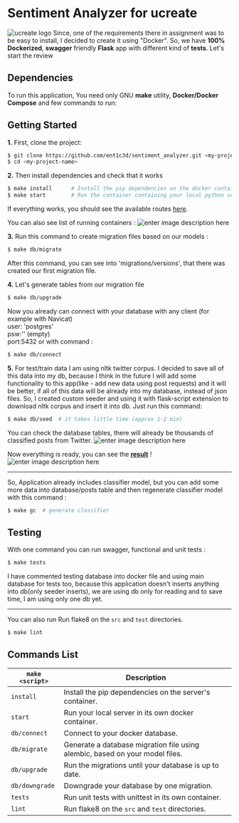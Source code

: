 # Sentiment Analyzer for **ucreate** 

![ucreate logo](https://user-images.githubusercontent.com/2203893/52539352-a64e3b80-2d96-11e9-990f-0dfe3d43db77.png)
Since, one of the requirements there in assignment was to be easy to install, I decided to create it using "Docker".
So, we have **100% Dockerized**, **swagger** friendly  **Flask** app with different kind of **tests**.
Let's start the review


## Dependencies
To run this application, You need only  GNU **make** utility, **Docker/Docker Compose** and few commands to run:


## Getting Started

**1.** First, clone the project:

```bash
$ git clone https://github.com/ent1c3d/sentiment_analyzer.git <my-project-name>
$ cd <my-project-name>
```

**2.** Then install dependencies and check that it works

```bash
$ make install      # Install the pip dependencies on the docker container
$ make start        # Run the container containing your local python server
```
If everything works, you should see the available routes [here](http://127.0.0.1:3000/application/health).

You can also see list of running containers :
![enter image description here](https://user-images.githubusercontent.com/2203893/52539900-de587d00-2d9c-11e9-902c-60171653d963.png)

**3.** Run this command to create migration files based on our models :
```bash
$ make db/migrate
```
After this command, you can see into 'migrations/versions', that there was created our first migration file.

**4.** Let's generate tables from our migration file
```bash
$ make db/upgrade
```

Now you already can connect with your database with any client (for example with  Navicat)   
user: 'postgres'  
psw:'' (empty)   
port:5432
or with command :
```bash
$ make db/connect
```


**5.** For test/train data I am using nltk twitter corpus. I decided to save all of this data into my db, because I think  in the future I will add some functionality to this app(like - add new data using post requests) and it will be better, if all of this data will be already into my database, instead of json files.
So,  I created custom seeder and using it with flask-script extension to download nltk corpus and insert it into db.
Just run this command:
```bash
$ make db/seed  # it takes little time (approx 1-2 min)
```
You can check the database tables, there will already be thousands of classified posts from Twitter.
![enter image description here](https://user-images.githubusercontent.com/2203893/52540080-03e68600-2d9f-11e9-90ea-dbf888a960c3.png)



Now everything is ready, you can see the **[result](http://127.0.0.1:3000/application/sentiment_analysis/I%20am%20a%20happy%20man)** !
![enter image description here](https://user-images.githubusercontent.com/2203893/52540441-d8fe3100-2da2-11e9-921f-997e9534f219.png)


---

So, Application already includes classifier model, but you can add some more data into database/posts table and then regenerate classifier model with this command :

```bash
$ make gc  # generate classifier
```


## Testing

With one command you can run swagger, functional and unit tests  :
```bash
$ make tests
```
I have commented testing database into docker file  and using main database for tests too, because  this application doesn't inserts anything into db(only seeder inserts), we are using db only for reading and to save time, I am using only one db yet.


---
You can also run Run flake8 on the `src` and `test` directories.
```bash
$ make lint
```

## Commands  List


|`make <script>`|Description|
|------------------|-----------|
|`install`|Install the pip dependencies on the server's container.|
|`start`|Run your local server in its own docker container.|
|`db/connect`|Connect to your docker database.|
|`db/migrate`|Generate a database migration file using alembic, based on your model files.|
|`db/upgrade`|Run the migrations until your database is up to date.|
|`db/downgrade`|Downgrade your database by one migration.|
|`tests`|Run unit tests with unittest in its own container.|
|`lint`| Run flake8 on the `src` and `test` directories.|
